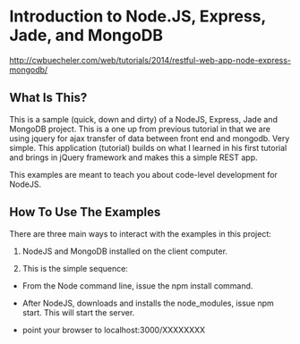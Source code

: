 Introduction to Node.JS, Express, Jade, and MongoDB
=======================

http://cwbuecheler.com/web/tutorials/2014/restful-web-app-node-express-mongodb/

What Is This?
-------------

This is a sample (quick, down and dirty) of a NodeJS, Express, Jade and MongoDB project.  This is a one up from previous tutorial in that we are using jquery for ajax transfer of data between front end and mongodb. Very
simple.  This application (tutorial) builds on what I learned in his first tutorial and brings in jQuery
framework and makes this a simple REST app.

This examples are meant to teach you about code-level development for NodeJS.


How To Use The Examples
-----------------------

There are three main ways to interact with the examples in this project:

1. NodeJS and MongoDB installed on the client computer.

2. This is the simple sequence:

* From the Node command line, issue the npm install command.

* After NodeJS, downloads and installs the node_modules, issue
npm start.  This will start the server.

* point your browser to localhost:3000/XXXXXXXX
